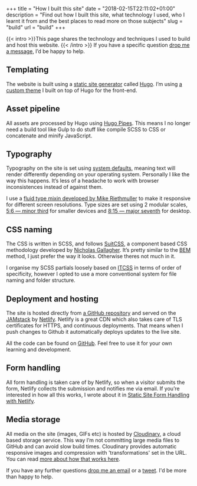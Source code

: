 +++
title = "How I built this site"
date = "2018-02-15T22:11:02+01:00"
description = "Find out how I built this site, what technology I used, who I learnt it from and the best places to read more on those subjects"
slug = "build"
url = "build"
+++

{{< intro >}}This page shares the technology and techniques I used to build and host this website. {{< /intro >}} If you have a specific question <a href="/contact/">drop me a message</a>, I’d be happy to help.

## Templating

The website is built using a [static site generator](https://www.staticgen.com/) called [Hugo](https://gohugo.io/). I’m using [a custom theme](https://github.com/harrycresswell/harry/tree/master/themes/hc-starter) I built on top of Hugo for the front-end.

## Asset pipeline

All assets are processed by Hugo using [Hugo Pipes](https://gohugo.io/hugo-pipes/). This means I no longer need a build tool like Gulp to do stuff like compile SCSS to CSS or concatenate and minify JavaScript.

## Typography

Typography on the site is set using [system defaults](https://css-tricks.com/snippets/css/system-font-stack/), meaning text will render differently depending on your operating system. Personally I like the way this happens. It’s less of a headache to work with browser inconsistences instead of against them.

I use a [fluid type mixin developed by Mike Riethmuller](https://www.madebymike.com.au/writing/fluid-type-calc-examples/) to make it responsive for different screen resolutions. Type sizes are set using 2 modular scales, [5:6 — minor third](http://www.modularscale.com/?1&em&1.2) for smaller devices and [8:15 — major seventh](http://www.modularscale.com/?1&em&1.875) for desktop.

## CSS naming

The CSS is written in SCSS, and follows [SuitCSS](https://suitcss.github.io/), a component based CSS methodology developed by [Nicholas Gallagher](http://nicolasgallagher.com/). It’s pretty similar to the [BEM](http://getbem.com/) method, I just prefer the way it looks. Otherwise theres not much in it.

I organise my SCSS partials loosely based on [ITCSS](https://www.xfive.co/blog/itcss-scalable-maintainable-css-architecture/) in terms of order of specificity, however I opted to use a more conventional system for file naming and folder structure.

## Deployment and hosting

The site is hosted directly from [a GitHub repository](https://github.com/harrycresswell/harry) and served on the [JAMstack](https://jamstack.org/) by [Netlify](https://www.netlify.com/). Netlify is a great CDN which also takes care of TLS certificates for HTTPS, and continuous deployments. That means when I push changes to Github it automatically deploys updates to the live site.

All the code can be found on [GitHub](https://github.com/harrycresswell/harry). Feel free to use it for your own learning and development.

## Form handling

All form handling is taken care of by Netlify, so when a visitor submits the form, Netlify collects the submission and notifies me via email. If you’re interested in how all this works, I wrote about it in [Static Site Form Handling with Netlify](/articles/forms-with-netlify/).

## Media storage

All media on the site (images, GIFs etc) is hosted by [Cloudinary](https://cloudinary.com/), a cloud based storage service. This way I’m not committing large media files to GitHub and can avoid slow build times. Cloudinary provides automatic responsive images and compression with 'transformations' set in the URL. You can read [more about how that works here](/articles/cloudinary/).

If you have any further questions [drop me an email](mailto:studio@harrycresswell.com) or a [tweet](https://twitter.com/harrycresswell/). I'd be more than happy to help.
